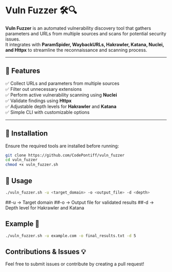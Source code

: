 # Vuln Fuzzer 🛠️🔍  

**Vuln Fuzzer** is an automated vulnerability discovery tool that gathers parameters and URLs from multiple sources and scans for potential security issues.  
It integrates with **ParamSpider, WaybackURLs, Hakrawler, Katana, Nuclei, and Httpx** to streamline the reconnaissance and scanning process.  

---

## 🚀 Features  

✅ Collect URLs and parameters from multiple sources  
✅ Filter out unnecessary extensions  
✅ Perform active vulnerability scanning using **Nuclei**  
✅ Validate findings using **Httpx**  
✅ Adjustable depth levels for **Hakrawler** and **Katana**  
✅ Simple CLI with customizable options  

---

## 🔧 Installation  

Ensure the required tools are installed before running:  

```sh
git clone https://github.com/CodePontiff/vuln_fuzzer
cd vuln_fuzzer
chmod +x vuln_fuzzer.sh
```

## 📌 Usage

```sh
./vuln_fuzzer.sh -u <target_domain> -o <output_file> -d <depth>
```
##-u → Target domain
##-o → Output file for validated results
##-d → Depth level for Hakrawler and Katana

## Example 📖

```sh
./vuln_fuzzer.sh -u example.com -o final_results.txt -d 5
```

## Contributions & Issues 💡
Feel free to submit issues or contribute by creating a pull request!
